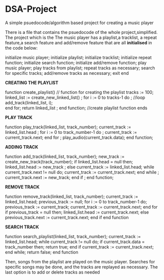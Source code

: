 # DSA-Project
A simple psuedocode/algorithm based project for creating a music player 

There is a file that contains the psuedocode of the whole project,simplified. The project which is the The music player has a playlist,a  tracklist, a repeat feature,a search feature and add/remove feature that  are all **initialised** in the code below:

initialize music player; 
initialize playlist;
initialize tracklist; 
initialize repeat function; 
initialize search function;
initialize add/remove function; 
play music player;
play tracks from playlist; 
repeat tracks as necessary; 
search for specific tracks;
add/remove tracks as necessary; 
exit 
end

**CREATING THE PLAYLIST**

function create_playlist()	// function for creating the playlist 
tracks := 100; 
linked_list := create_new_linked_list() ;
for i := 0 to tracks-1 do ;		//loop
add_track(linked_list, i); 		
end for;
return linked_list ;
end function;		//create playlist function ends

**PLAY TRACK**

function play_track(linked_list, track_number); 
current_track := linked_list.head ;
for i := 0 to track_number-1 do ;
current_track := current_track.next; 
end for ;
play_audio(current_track.data); 
end function;

**ADDING TRACK**

function add_track(linked_list, track_number);
new_track := create_new_track(track_number); 
if linked_list.head = null then;
linked_list.head := new_track ;
else 
current_track := linked_list.head; 
while current_track.next != null do; 
current_track := current_track.next; 
end while ;
current_track.next := new_track; 
end if ;
end function;

**REMOVE TRACK**

function remove_track(linked_list, track_number);
current_track := linked_list.head;
previous_track := null;
for i := 0 to track_number-1 do; 
previous_track := current_track; 
current_track := current_track.next; 
end for 
if previous_track = null then;
linked_list.head := current_track.next; 
else 
previous_track.next := current_track.next; 
end if 
end function

**SEARCH TRACK**

function search_playlist(linked_list, track_number);
current_track := linked_list.head;
while current_track != null do;
if current_track.data = track_number then;
return true;
end if 
current_track := current_track.next; 
end while;
return false; 
end function



Then, songs from the playlist are played on the music player. Searches for specific songs may be done, and the tracks are replayed as necessary. The last option is to add or delete tracks as needed
